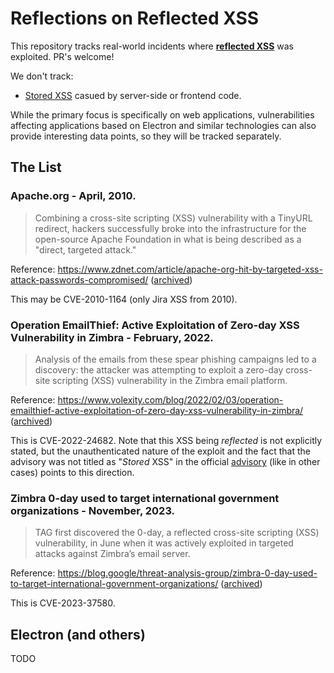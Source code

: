 Reflections on Reflected XSS
============================

This repository tracks real-world incidents where **[reflected XSS](https://portswigger.net/web-security/cross-site-scripting/reflected)** was exploited. PR's welcome!

We don't track:

* [Stored XSS](https://portswigger.net/web-security/cross-site-scripting/stored) casued by server-side or frontend code.

While the primary focus is specifically on web applications, vulnerabilities affecting applications based on Electron and similar technologies can also provide interesting data points, so they will be tracked separately.

The List
--------

### Apache.org - April, 2010.

> Combining a cross-site scripting (XSS) vulnerability with a TinyURL redirect, hackers successfully broke into the infrastructure for the open-source Apache Foundation in what is being described as a "direct, targeted attack."

Reference: https://www.zdnet.com/article/apache-org-hit-by-targeted-xss-attack-passwords-compromised/ ([archived](https://web.archive.org/web/20170221223703/https://www.zdnet.com/article/apache-org-hit-by-targeted-xss-attack-passwords-compromised/))

This may be CVE-2010-1164 (only Jira XSS from 2010).

### Operation EmailThief: Active Exploitation of Zero-day XSS Vulnerability in Zimbra - February, 2022.

> Analysis of the emails from these spear phishing campaigns led to a discovery: the attacker was attempting to exploit a zero-day cross-site scripting (XSS) vulnerability in the Zimbra email platform.

Reference: https://www.volexity.com/blog/2022/02/03/operation-emailthief-active-exploitation-of-zero-day-xss-vulnerability-in-zimbra/ ([archived]())

This is CVE-2022-24682. Note that this XSS being _reflected_ is not explicitly stated, but the unauthenticated nature of the exploit and the fact that the advisory was not titled as "_Stored_ XSS" in the official [advisory](https://web.archive.org/web/20240112182055/https://wiki.zimbra.com/wiki/Zimbra_Security_Advisories) (like in other cases) points to this direction.

### Zimbra 0-day used to target international government organizations - November, 2023.

> TAG first discovered the 0-day, a reflected cross-site scripting (XSS) vulnerability, in June when it was actively exploited in targeted attacks against Zimbra’s email server.

Reference: https://blog.google/threat-analysis-group/zimbra-0-day-used-to-target-international-government-organizations/ ([archived](https://web.archive.org/web/20240112182056/https://blog.google/threat-analysis-group/zimbra-0-day-used-to-target-international-government-organizations/))

This is CVE-2023-37580.

Electron (and others)
---------------------

TODO

